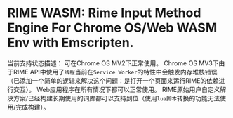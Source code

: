 <meta charset="UTF-8">

RIME WASM: Rime Input Method Engine For Chrome OS/Web WASM Env with Emscripten.
===

当前支持状态描述：
  可在Chrome OS MV2下正常使用。
  Chrome OS MV3下由于RIME API中使用了`线程`当前在`Service Worker`的特性中会触发内存堆栈错误（已添加一个简单的逻辑来解决这个问题：是打开一个页面来运行RIME的依赖进行交互）。
  Web应用程序在所有情况下都可以正常使用。
  RIME原始用户自定义解决方案/已经构建长期使用的词库都可以支持到位（使用`lua脚本`转换的功能无法使用/完成构建）。
  


